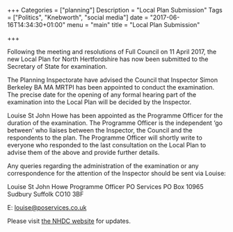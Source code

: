 +++
Categories = ["planning"]
Description = "Local Plan Submission"
Tags = ["Politics", "Knebworth", "social media"]
date = "2017-06-16T14:34:30+01:00"
menu = "main"
title = "Local Plan Submission"

+++



Following the meeting and resolutions of Full Council on 11 April 2017, the new Local Plan for North Hertfordshire has now been submitted to the Secretary of State for examination.
 
The Planning Inspectorate have advised the Council that Inspector Simon Berkeley BA MA MRTPI has been appointed to conduct the examination. The precise date for the opening of any formal hearing part of the examination into the Local Plan will be decided by the Inspector.
 
Louise St John Howe has been appointed as the Programme Officer for the duration of the examination. The Programme Officer is the independent ‘go between’ who liaises between the Inspector, the Council and the respondents to the plan. The Programme Officer will shortly write to everyone who responded to the last consultation on the Local Plan to advise them of the above and provide further details.
 
Any queries regarding the administration of the examination or any correspondence for the attention of the Inspector should be sent via Louise:
 
Louise St John Howe
Programme Officer
PO Services
PO Box 10965
Sudbury
Suffolk
CO10 3BF
 
E: louise@poservices.co.uk
 
Please visit [the NHDC website](https://www.north-herts.gov.uk/home/planning/planning-policy/local-plan/local-plan-examination)  for updates.
 

